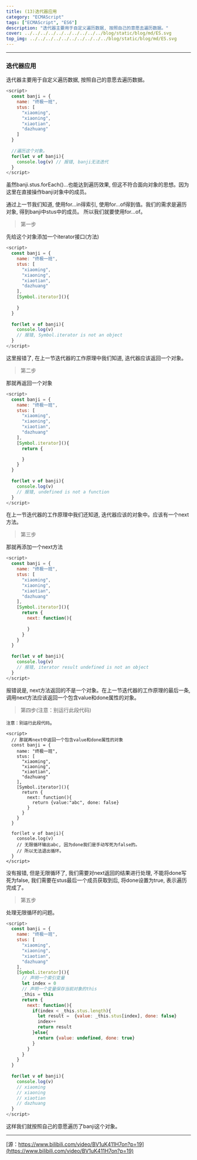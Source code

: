 ```yaml
---
title: (13)迭代器应用
category: "ECMAScript"
tags: ["ECMAScript", "ES6"]
description: "迭代器主要用于自定义遍历数据, 按照自己的意愿去遍历数据。"
cover: ../../../../../../../../../../blog/static/blog/md/ES.svg
top_img: ../../../../../../../../../../blog/static/blog/md/ES.svg
---
```


***

### 迭代器应用

迭代器主要用于自定义遍历数据, 按照自己的意愿去遍历数据。


```js es
<script>
  const banji = {
    name: "终极一班",
    stus: [
      "xiaoming",
      "xiaoning",
      "xiaotian",
      "dazhuang"
    ]
  }
  
  //遍历这个对象。
  for(let v of banji){
    console.log(v) // 报错, banji无法迭代
  }
</script>
```


虽然banji.stus.forEach()...也能达到遍历效果, 但这不符合面向对象的思想。因为这里在直接操作banji对象中的成员。  

通过上一节我们知道, 使用for...in得索引, 使用for...of得到值。我们的需求是遍历对象, 得到banji中stus中的成员。  所以我们就要使用for...of。

> 第一步

先给这个对象添加一个iterator接口(方法)


```js es
<script>
  const banji = {
    name: "终极一班",
    stus: [
      "xiaoming",
      "xiaoning",
      "xiaotian",
      "dazhuang"
    ],
    [Symbol.iterator](){
      
    }
  }
  
  for(let v of banji){
    console.log(v) 
    // 报错, Symbol.iterator is not an object
  }
</script>
```


这里报错了, 在上一节迭代器的工作原理中我们知道, 迭代器应该返回一个对象。

> 第二步

那就再返回一个对象


```js es
<script>
  const banji = {
    name: "终极一班",
    stus: [
      "xiaoming",
      "xiaoning",
      "xiaotian",
      "dazhuang"
    ],
    [Symbol.iterator](){
      return {

      }
    }
  }
  
  for(let v of banji){
    console.log(v) 
    // 报错, undefined is not a function
  }
</script>
```


在上一节迭代器的工作原理中我们还知道, 迭代器应该的对象中。应该有一个next方法。

> 第三步

那就再添加一个next方法


```js es
<script>
  const banji = {
    name: "终极一班",
    stus: [
      "xiaoming",
      "xiaoning",
      "xiaotian",
      "dazhuang"
    ],
    [Symbol.iterator](){
      return {
        next: function(){
          
        }
      }
    }
  }
  
  for(let v of banji){
    console.log(v) 
    // 报错, iterator result undefined is not an object
  }
</script>
```


报错说是, next方法返回的不是一个对象。在上一节迭代器的工作原理的最后一条, 调用next方法应该返回一个包含value和done属性的对象。

> 第四步(注意：别运行此段代码)

`注意：别运行此段代码`。


    <script>
      // 那就再next中返回一个包含value和done属性的对象
      const banji = {
        name: "终极一班",
        stus: [
          "xiaoming",
          "xiaoning",
          "xiaotian",
          "dazhuang"
        ],
        [Symbol.iterator](){
          return {
            next: function(){
              return {value:"abc", done: false}
            }
          }
        }
      }
      
      for(let v of banji){
        console.log(v) 
        // 无限循环输出abc, 因为done我们是手动写死为false的。
        // 所以无法退出循环。
      }
    </script>


没有报错, 但是无限循环了, 我们需要对next返回的结果进行处理, 不能将done写死为false, 我们需要在stus最后一个成员获取到后, 将done设置为true, 表示遍历完成了。


> 第五步

处理无限循环的问题。


```js es
<script>
  const banji = {
    name: "终极一班",
    stus: [
      "xiaoming",
      "xiaoning",
      "xiaotian",
      "dazhuang"
    ],
    [Symbol.iterator](){
      // 声明一个索引变量
      let index = 0
      // 声明一个变量保存当前对象的this
      _this = this
      return {
        next: function(){
          if(index < _this.stus.length){
            let result =  {value: _this.stus[index], done: false}
            index++
            return result
          }else{
            return {value: undefined, done: true}
          }
        }
      }
    }
  }
  
  for(let v of banji){
    console.log(v) 
    // xiaoming
    // xiaoning
    // xiaotian
    // dazhuang
  }
</script>
```


这样我们就按照自己的意愿遍历了banji这个对象。

***

[源：https://www.bilibili.com/video/BV1uK411H7on?p=19](https://www.bilibili.com/video/BV1uK411H7on?p=19)